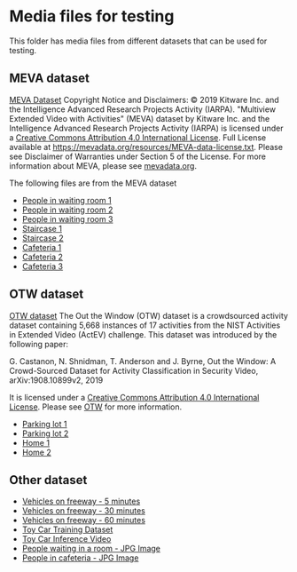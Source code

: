 # Media files for testing
This folder has media files from different datasets that can be used for testing. 

## MEVA dataset
[MEVA Dataset](http://mevadata.org/) Copyright Notice and Disclaimers: © 2019 Kitware Inc. and the Intelligence Advanced Research Projects Activity (IARPA). "Multiview Extended Video with Activities" (MEVA) dataset by Kitware Inc. and the Intelligence Advanced Research Projects Activity (IARPA) is licensed under a [Creative Commons Attribution 4.0 International License](https://creativecommons.org/licenses/by/4.0/). Full License available at https://mevadata.org/resources/MEVA-data-license.txt. Please see Disclaimer of Warranties under Section 5 of the License. For more information about MEVA, please see [mevadata.org](http://mevadata.org).

The following files are from the MEVA dataset

* [People in waiting room 1](https://lvamedia.blob.core.windows.net/public/2018-03-05.10-04-27.10-05-01.bus.G331.mkv)
* [People in waiting room 2](https://lvamedia.blob.core.windows.net/public/2018-03-05.10-05-01.10-10-01.bus.G331.mkv)
* [People in waiting room 3](https://lvamedia.blob.core.windows.net/public/2018-03-05.10-10-01.10-15-01.bus.G331.mkv)
* [Staircase 1](https://lvamedia.blob.core.windows.net/public/2018-03-05.10-27-03.10-30-01.admin.G329.mkv)
* [Staircase 2](https://lvamedia.blob.core.windows.net/public/2018-03-07.16-50-00.16-55-00.school.G419.mkv)
* [Cafeteria 1](https://lvamedia.blob.core.windows.net/public/2018-03-05.13-20-00.13-25-00.school.G421.mkv)
* [Cafeteria 2](https://lvamedia.blob.core.windows.net/public/2018-03-05.14-10-00.14-15-00.school.G421.mkv)
* [Cafeteria 3](https://lvamedia.blob.core.windows.net/public/2018-03-07.16-50-00.16-55-00.school.G421.mkv)


## OTW dataset
[OTW dataset](https://stresearch.github.io/otw/) The Out the Window (OTW) dataset is a crowdsourced activity dataset containing 5,668 instances of 17 activities from the NIST Activities in Extended Video (ActEV) challenge. This dataset was introduced by the following paper:

G. Castanon, N. Shnidman, T. Anderson and J. Byrne, Out the Window: A Crowd-Sourced Dataset for Activity Classification in Security Video, arXiv:1908.10899v2, 2019

It is licensed under a [Creative Commons Attribution 4.0 International License](https://creativecommons.org/licenses/by/4.0/). Please see [OTW](https://stresearch.github.io/otw/) for more information.

* [Parking lot 1](https://lvamedia.blob.core.windows.net/public/lots_284.mkv)
* [Parking lot 2](https://lvamedia.blob.core.windows.net/public/lots_015.mkv)
* [Home 1](https://lvamedia.blob.core.windows.net/public/homes_00425.mkv)
* [Home 2](https://lvamedia.blob.core.windows.net/public/homes_00477.mkv)


## Other dataset
* [Vehicles on freeway - 5 minutes](https://lvamedia.blob.core.windows.net/public/camera-300s.mkv)
* [Vehicles on freeway - 30 minutes](https://lvamedia.blob.core.windows.net/public/camera-1800s.mkv)
* [Vehicles on freeway - 60 minutes](https://lvamedia.blob.core.windows.net/public/camera-3600s.mkv)
* [Toy Car Training Dataset](https://lvamedia.blob.core.windows.net/public/ToyCarTrainingImages.zip)
* [Toy Car Inference Video](https://lvamedia.blob.core.windows.net/public/t2.mkv)
* [People waiting in a room - JPG Image](https://lvamedia.blob.core.windows.net/public/people_waiting.jpg)
* [People in cafeteria - JPG Image](https://lvamedia.blob.core.windows.net/public/people_in_cafeteria.jpg) 


